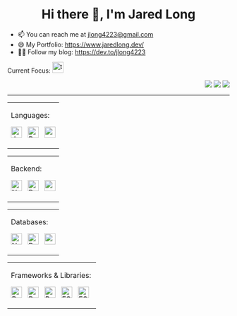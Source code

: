 <h1 align="center">Hi there 👋, I'm Jared Long</h1>

<!--
**jlong4223/jlong4223** is a ✨ _special_ ✨ repository because its `README.md` (this file) appears on your GitHub profile.
devicons: https://icongr.am/devicon
-->

  - 📫  You can reach me at jlong4223@gmail.com
  - 😄  My Portfolio: https://www.jaredlong.dev/
  - 👨‍💻 Follow my blog: https://dev.to/jlong4223
 
 Current Focus:  <img src="https://img.shields.io/badge/TypeScript-282C34?logo=typescript&logoColor=blue" alt="typescript" title="typescript" height="25" />

 
 <div align="right">
 
<!--   <img src="https://img.shields.io/badge/JavaScript-282C34?logo=javascript&logoColor=F7DF1E" alt="JavaScript logo" title="JavaScript" height="25" />
  &nbsp;
  <img src="https://img.shields.io/badge/React-282C34?logo=react&logoColor=61DAFB" alt="React logo" title="React" height="25" />
  &nbsp;
  <img src="https://img.shields.io/badge/React Native-282C34?logo=react&logoColor=61DAFB" alt="React Native logo" title="React Native" height="25" />
  &nbsp;
  <img src="https://img.shields.io/badge/Node.js-282C34?logo=node.js&logoColor=339933" alt="Node.js logo" title="Node.js" height="25" />
  &nbsp;
  <img src="https://img.shields.io/badge/Redux-282C34?logo=redux&logoColor=764ABC" alt="Redux logo" title="Redux" height="25" />
  &nbsp;
  <img src="https://img.shields.io/badge/PostgreSQL-282C34?logo=postgresql&logoColor=316192" alt="Postgres logo" title="Postgres" height="25" />
  &nbsp;
  <img src="https://img.shields.io/badge/ESLint-282C34?logo=eslint&logoColor=4B32C3" alt="ESLint logo" title="ESLint" height="25" />
  &nbsp; -->

  
[<img src="https://img.shields.io/badge/Portfolio-%23000000.svg?style=for-the-badge&logo=firefox&logoColor=#FF7139" />](https://www.jaredlong.dev/) 
[<img src="https://img.shields.io/badge/dev.to-0A0A0A?style=for-the-badge&logo=dev.to&logoColor=white" />](https://dev.to/jlong4223) 
[<img src="https://img.shields.io/badge/linkedin-%230077B5.svg?&style=for-the-badge&logo=linkedin&logoColor=white" />](https://www.linkedin.com/in/jaredlong-95/)                                                                                                             
</div>
 <!--
<table align="center">
<h2>Technologies that I use:</h2>
<tr>
 
 <td> Languages:
  <h4>| Javascript | Ruby |</h4> 
 </td>
  <td> Databases:
    <h4>| MongoDB | PostgreSQL | </h4>
    <h4> | MySQL | ClearDB | </h4>
  </td>
  <td> Frameworks & Libraries:
     <h4>| React.js | Vue.js | Redux |</h4>
     <h4>| AngularJS | jQuery | </h4>
   </td>
</tr>
 <tr>
   <td> Styling:
    <h4> | CSS3 | Bootstrap | Bulma | </h4>
    <h4>| MaterialUI | Semantic-UI | SASS </h4>
  </td>
   <td> Backend:
    <h4> | Node.js | Ruby on Rails | Express.js | </h4>
    <h4> | EJS | Mongoose.js | HBS |</h4>
  </td>
  <td> Testing & Deployment:
    <h4> | Jest | Mocha.js | Chai.js |</h4>
    <h4> | Heroku | Cloudflare | Netlify |</h4>
  </td>
 </tr>
 
</table>
-->

---------------------------------------------------------------- 
<!--
<img src="https://github-readme-stats.vercel.app/api/top-langs/?username=jlong4223&layout=compact&langs_count=5" />
-->

<table margin="50">
 <tr>
  <td>
    <p>Languages:</p>
   
   <p>
     <img src="https://img.shields.io/badge/JavaScript-282C34?logo=javascript&logoColor=F7DF1E" alt="JavaScript logo" title="JavaScript" height="25" />
  &nbsp;
     <img src="https://img.shields.io/badge/Ruby-282C34?logo=ruby&logoColor=red" alt="Ruby" title="Ruby" height="25" />
  &nbsp;
    <img src="https://img.shields.io/badge/Swift-282C34?&logo=swift&logoColor=orange" alt="swift" title="swift" height="25" />
     
<!--    <img src="https://icongr.am/devicon/javascript-original.svg?size=128&color=currentColor" alt="javascript" width="40" height="40"/>
   <img src="https://icongr.am/devicon/ruby-original.svg?size=128&color=currentColor" alt="ruby" width="40" height="40"/> 
   <img src="https://icongr.am/devicon/swift-original.svg?size=128&color=currentColor" alt="swift" width="40" height="40"/> -->
   </p>
  </td>
</table>
  
 <table>
 <tr>
  <td>
    <p>Backend:</p>
   <p>
      <img src="https://img.shields.io/badge/Node.js-282C34?logo=node.js&logoColor=339933" alt="Node.js logo" title="Node.js" height="25" />
  &nbsp;
     <img src="https://img.shields.io/badge/Express.js-282C34?&logo=express&logoColor=%2361DAFB" alt="Ruby" title="Ruby" height="25" />
  &nbsp;
    <img src="https://img.shields.io/badge/Rails-282C34?&logo=ruby-on-rails&logoColor=red" alt="swift" title="swift" height="25" />
   </p>
  </td>
  </table>
   
  <table>
    <tr>
  <td>
    <p>Databases:</p>
<p>
     <img src="https://img.shields.io/badge/MySQL-282C34?&logo=mysql&logoColor=blue" alt="Node.js logo" title="Node.js" height="25" />
  &nbsp;
     <img src="https://img.shields.io/badge/PostgreSQL-282C34?logo=postgresql&logoColor=316192" alt="Postgres logo" title="Postgres" height="25" />
  &nbsp;
    <img src="https://img.shields.io/badge/MongoDB-282C34?&logo=mongodb&logoColor=green" alt="swift" title="swift" height="25" />
<!--  <img src="https://icongr.am/devicon/mongodb-original-wordmark.svg?size=128&color=currentColor" alt="mongodb" width="40" height="40"/>
 <img src="https://icongr.am/devicon/postgresql-original.svg?size=128&color=currentColor" alt="postgreSQL" width="40" height="40"/> 
 <img src="https://icongr.am/devicon/mysql-original.svg?size=128&color=currentColor" alt="mySQL" width="40" height="40"/> -->
</p>
  </td>
 </tr>
</table>

<table>
  <tr>
  <td>  
    <p> Frameworks & Libraries: </p>
    
  <p>
    <img src="https://img.shields.io/badge/React-282C34?logo=react&logoColor=61DAFB" alt="React logo" title="React" height="25" />
  &nbsp;
     <img src="https://img.shields.io/badge/React Native-282C34?logo=react&logoColor=61DAFB" alt="React Native logo" title="React Native" height="25" />
  &nbsp;
     <img src="https://img.shields.io/badge/Redux-282C34?logo=redux&logoColor=764ABC" alt="Redux logo" title="Redux" height="25" />
  &nbsp;
    <img src="https://img.shields.io/badge/Vue.js-282C34?&logo=vuedotjs&logoColor=green" alt="ESLint logo" title="ESLint" height="25" />
  &nbsp;
    <img src="https://img.shields.io/badge/Angular.js-282C34?&logo=angularjs&logoColor=red" alt="ESLint logo" title="ESLint" height="25" />
  &nbsp;
<!--  <img src="https://icongr.am/devicon/react-original.svg?size=128&color=currentColor" alt="react" width="40" height="40"/> 
  <img src="https://cdn.iconscout.com/icon/free/png-512/redux-283024.png" alt="redux" width="40" height="40" />
 <img src="https://icongr.am/devicon/vuejs-original.svg?size=128&color=currentColor" alt="vue" width="40" height="40"/>
 <img src="https://icongr.am/devicon/angularjs-original.svg?size=128&color=currentColor" alt="angular" width="40" height="40"/> -->
</p>
  </td>
 </tr>
</table>

